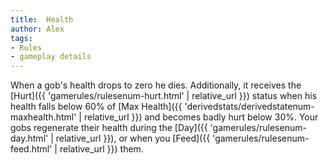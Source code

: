 ```yaml
---
title:  Health
author: Alex
tags:
- Rules
- gameplay details
---                               
```






When a gob's health drops to zero he dies. Additionally, it receives the [Hurt]({{ 'gamerules/rulesenum-hurt.html' | relative_url }}) status when his health falls below 60% of [Max Health]({{ 'derivedstats/derivedstatenum-maxhealth.html' | relative_url }}) and becomes badly hurt below 30%. Your gobs regenerate their health during the [Day]({{ 'gamerules/rulesenum-day.html' | relative_url }}), or when you [Feed]({{ 'gamerules/rulesenum-feed.html' | relative_url }}) them.


